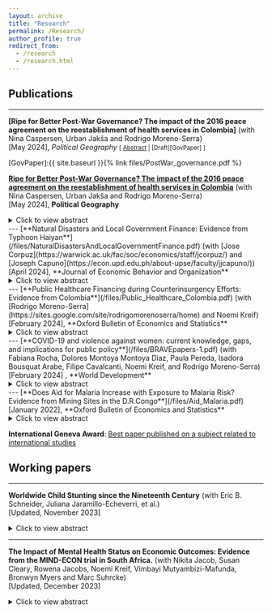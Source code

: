 ```yaml
---
layout: archive
title: "Research"
permalink: /Research/
author_profile: true
redirect_from:
  - /research
  - /research.html
---
```

## Publications
---

**[Ripe for Better Post-War Governance? The impact of the 2016 peace agreement on the reestablishment of health services in Colombia]** (with Nina Caspersen, Urban Jakša and Rodrigo Moreno-Serra) <br/>
[May 2024], *Political Geography*
<small>[ <a href="#/" onclick="visib('Gov')">Abstract</a> | [Draft][GovPaper] ] </small>

<div id="Gov" style="display: none; text-align: justify; line-height: 1.2" ><small>
The signing of a peace agreement represents a chance for the state to renew its social contract with the population in conflict-affected areas, by providing protection and other
public goods. Failing to meet post-war expectations of a better quality of life risks endangering the negotiated peace. However, in the existing literature there is a lack of
focus on post-war public services and very little analysis of challenges to reestablishing effective state governance, especially in areas with significant rebel presence. Much of the literature still assumes that conflict zones are ripe for better governance and the post-war impact of rebel governance remains largely unanalysed. Drawing on original survey data, interviews and focus groups, this mixed-methods article analyses the impact of the 2016 Colombian peace agreement on health services in areas with high conflict intensity and sustained rebel presence. It finds an increase in demand for services but without a corresponding improvement in the perceived quality. In fact, in municipalities that host FARC reintegration camps we find a decline in both demand and quality. Three obstacles are identified: 1) a delay in establishing effective state presence, 2) favourable views of wartime healthcare provided by the rebels, 3) high expectations and mistrust of government provisions. The article demonstrates the considerable difficulty of re-establishing effective post-war governance, the importance of local expectations and trust, and the lasting impact of wartime rebel governance. It thereby makes an original and important contribution to the understanding of peacebuilding obstacles and to the growing literature on rebel governance. 

</small><br><br/></div>
[GovPaper]:{{ site.baseurl }}{% link files/PostWar_governance.pdf %}


[**Ripe for Better Post-War Governance? The impact of the 2016 peace agreement on the reestablishment of health services in Colombia**](/files/PostWar_governance.pdf) (with Nina Caspersen, Urban Jakša and Rodrigo Moreno-Serra) <br/>
[May 2024], **Political Geography**
<details>
  <summary>Click to view abstract</summary>
The signing of a peace agreement represents a chance for the state to renew its social contract with the population in conflict-affected areas, by providing protection and other
public goods. Failing to meet post-war expectations of a better quality of life risks endangering the negotiated peace. However, in the existing literature there is a lack of
focus on post-war public services and very little analysis of challenges to reestablishing effective state governance, especially in areas with significant rebel presence. Much of the literature still assumes that conflict zones are ripe for better governance and the post-war impact of rebel governance remains largely unanalysed. Drawing on original survey data, interviews and focus groups, this mixed-methods article analyses the impact of the 2016 Colombian peace agreement on health services in areas with high conflict intensity and sustained rebel presence. It finds an increase in demand for services but without a corresponding improvement in the perceived quality. In fact, in municipalities that host FARC reintegration camps we find a decline in both demand and quality. Three obstacles are identified: 1) a delay in establishing effective state presence, 2) favourable views of wartime healthcare provided by the rebels, 3) high expectations and mistrust of government provisions. The article demonstrates the considerable difficulty of re-establishing effective post-war governance, the importance of local expectations and trust, and the lasting impact of wartime rebel governance. It thereby makes an original and important contribution to the understanding of peacebuilding obstacles and to the growing literature on rebel governance. <br/>
</details>
---
  [**Natural Disasters and Local Government Finance: Evidence from Typhoon Haiyan**](/files/NaturalDisastersAndLocalGovernmentFinance.pdf)  (with [Jose Corpuz](https://warwick.ac.uk/fac/soc/economics/staff/jcorpuz/) and [Joseph Capuno](https://econ.upd.edu.ph/about-upse/faculty/jjcapuno/))   <br/>
[April 2024], **Journal of Economic Behavior and Organization**
<details>
  <summary>Click to view abstract</summary>
This paper examines how natural disasters affect local public finances and their interplay with intergovernmental transfers and external resources. Exploiting the randomized nature of the 2013 Typhoon Haiyan, one of the most devastating natural disasters in recent history, we document its causal effect on the local government fiscal dynamics. Combining data on local government finance with reports on the level of damages and using difference-in-differences with instrumental variable to analyze the data, we show that local public revenue and expenditures remain largely unaffected, except for debt payments. However, we find important heterogeneity in local revenue responses: poorer cities and municipalities raised comparatively lower revenue in the aftermath of the Typhoon.  We also provide evidence that external funding did not lead to lower tax collection efforts, but instead leads to higher local expenditures, suggesting that disaster aid does not cause a moral hazard problem in local governments' spending decisions.<br/>
</details>
---
  [**Public Healthcare Financing during Counterinsurgency Efforts: Evidence from Colombia**](/files/Public_Healthcare_Colombia.pdf) (with [Rodrigo Moreno-Serra](https://sites.google.com/site/rodrigomorenoserra/home) and Noemi Kreif)  <br/>
[February 2024], **Oxford Bulletin of Economics and Statistics**
  <details>
  <summary>Click to view abstract</summary>
 How do government counterinsurgency efforts affect local public health financing during civil conflicts? We investigate this question in the context of the protracted conflict in Colombia. Using data on antinarcotics operations and health transfers from the central government to municipal governments, we employ both panel estimations and an instrumental variable to address concerns of endogeneity. We first show evidence of a government discretionary power over the allocation of health transfers. We do not find  evidence that counterinsurgency operations causally affect health transfers to municipalities. Our results rule out political alignment between mayors and the national governing party as an intermediary factor that could influence the flow of fiscal transfers in municipalities exposed to the conflict.
  </details>
---
  [**COVID-19 and violence against women: current knowledge, gaps, and implications for public policy**](/files/BRAVEpapers-1.pdf) (with Fabiana Rocha, Dolores Montoya Montoya Diaz, Paula Pereda, Isadora Bousquat Arabe, Filipe Cavalcanti, Noemi Kreif, and Rodrigo Moreno-Serra) <br/> 
[February 2024] , **World Development**
  <details>
  <summary>Click to view abstract</summary>
  On a global scale, 1 in 3 women experience physical and/or sexual violence in their lifetime, and women of disadvantaged backgrounds are at an even higher risk. Since the outbreak of COVID-19, data have shown that violence against women (VAW) has intensified. In this paper, we review an incipient but rapidly growing literature that evaluates the effects of stay-at-home measures to reduce the spread of COVID-19 on VAW. We focus on low and middle-income countries and classify existing studies into three categories according to the quality of the data used and the reliability of the empirical methodology: not causal, less causal, and causal. Overall, the most rigorous literature for low- and middle-income countries offers mixed evidence about the VAW effects of stay-at-home measures, although increases in VAW have been more frequently observed where stay-at-home measures were stricter. Important reasons for the mixed evidence found in the literature seem to be the different types of violence analyzed (physical, sexual, psychological, or economic) and the difficulties associated with the reporting of these types of VAW. The main methodological challenges faced by this literature relate to data availability and the reliability of the methods employed to separate the effects of social isolation on VAW, from those VAW effects associated with the income and emotional shocks induced by the COVID-19 pandemic. Innovative methods and data can help improve our understanding of the unintended VAW consequences of movement restrictions, including its key pathways, so as to reliably inform the design of better policy responses to this major social and public health challenge. <br/>
</details>
---
[**Does Aid for Malaria Increase with Exposure to Malaria Risk? Evidence from Mining Sites in the D.R.Congo**](/files/Aid_Malaria.pdf)  <br/>
[January 2022], **Oxford Bulletin of Economics and Statistics**

<details>
  <summary>Click to view abstract</summary>
I examine the ability of donors to target the highest exposure to malaria risk when the health information structure is fragmented. I exploit local variations in the risk of malaria transmission induced by mining activities in the Democratic Republic of Congo as well as financial and epidemiological data from health facilities to estimate how local aid is matching the local malaria burden. Using fine-grained data on mines and health infrastructure in a regression discontinuity design, I find no evidence that local populations exposed to the highest risk of malaria transmission receive a proportionately higher share of aid compared to neighbouring areas with reduced exposure to malaria risk. <br/>
</details>

**International Geneva Award**: [Best paper published on a subject related to international studies ](https://snis.ch/awards/does-aid-for-malaria-increase-with-exposure-to-malaria-risk-evidence-from-mining-sites-in-the-d-r-congo/)  <br/>


<h2>Working papers</h2>

---
**Worldwide Child Stunting since the Nineteenth Century** (with Eric B. Schneider, Juliana Jaramillo-Echeverri, et al.) <br/>
[Updated, November 2023]
<details>
  <summary>Click to view abstract</summary>
Background: Child stunting is a major global health concern with 148.1 million children stunted in 2022. Global child stunting rates have fallen from 47.2% in 1985 to 22.3% in 2022, but trends before the mid 1980s are unclear including whether child stunting was prevalent in the past in current high-income countries (HICs).

Methods: We conducted a systematic review of child growth studies carried out before 1990 to reconstruct historical child stunting rates. The inclusion criteria were numerical reports of mean height by age and sex for children under age 10.99. We excluded studies that were not representative of the targeted population and data for children under age two so that estimates would be comparable across time and space. Stunting rates were computed by converting the means and sds of height to height-for-age Z-scores (HAZ) using the WHO standard/reference, combining the HAZ distributions at each age, and measuring the share of the combined distribution below the stunting threshold.

Findings: We found 930 historical child growth studies allowing child stunting rates to be computed for 122 countries. We supplemented these historical studies with the over age 2 stunting estimates from the Joint Malnutrition Estimates adding another 1051 studies. Many current HICs had high levels of child stunting in the early twentieth century similar to low- and middle-income countries (LMICs) today. However, stunting rates were unusually low in Scandinavia, the European settler colonies and in the Caribbean. 
Interpretation: Child stunting has declined in most parts of the world across the twentieth century, suggesting that the global child stunting rate would have been
significantly higher in the past and that the eradication of child stunting was an essential part of the health transition. The high stunting rates in HICs in the past and their subsequent eradication of stunting suggests that eradicating child stunting is possible in all LMICs and that current HICs could provide clues for eliminating stunting. <br/>
</details>

---
**The Impact of Mental Health Status on Economic Outcomes: Evidence from the MIND-ECON trial in South Africa.** (with Nikita Jacob, Susan Cleary, Rowena Jacobs, Noemi Kreif, Vimbayi Mutyambizi-Mafunda, Bronwyn Myers and Marc Suhrcke) <br/>
[Updated, December 2023]
<details>
  <summary>Click to view abstract</summary>
For low- and middle-income countries (LMICs), there is scarce evidence on the relationship between mental disorders and economic outcomes, including income, poverty risk and labour
market performance. By leveraging exogenous variation induced by a mental health intervention, this paper explores the impact of depression on employment, income, expenditure, and out-of-pocket payments for healthcare in South Africa. The econometric approach uses the randomized intervention as an instrumental variable for the change in mental health and utilises a panel data structure with a long 24-month follow-up survey. Building on the estimated beneficial impact of the mental health intervention on depression severity, our
findings suggest that observed changes in mental health within the considered time period can substantially improve economic outcomes for the population under study. The study
contributes to informed decision-making regarding investment in mental health interventions, particularly in resource-constrained settings, such as LMICs. <br/>
</details>